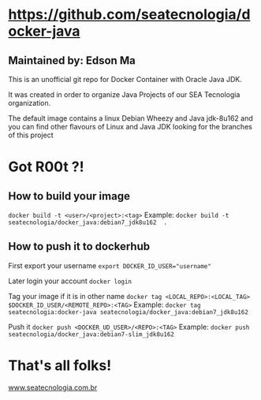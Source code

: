 # https://github.com/seatecnologia/docker-java

## Maintained by: Edson Ma

This is an unofficial git repo for Docker Container with Oracle Java JDK. 

It was created in order to organize Java Projects of our SEA Tecnologia organization.

The default image contains a linux Debian Wheezy and Java jdk-8u162 and you can find other flavours of Linux and Java JDK looking for the branches of this project
 
# Got R00t ?!
## How to build your image
`docker build -t <user>/<project>:<tag>`
Example: `docker build -t seatecnologia/docker_java:debian7_jdk8u162  .`

## How to push it to dockerhub
First export your username 
`export DOCKER_ID_USER="username"`

Later login your account
`docker login`

Tag your image if it is in other name 
`docker tag <LOCAL_REPO>:<LOCAL_TAG> $DOCKER_ID_USER/<REMOTE_REPO>:<TAG>`
Example: `docker tag seatecnologia:docker-java seatecnologia/docker_java:debian7_jdk8u162`

Push it 
`docker push <DOCKER_UD_USER>/<REPO>:<TAG>`
Example: `docker push seatecnologia/docker_java:debian7-slim_jdk8u162`

# That's all folks!
www.seatecnologia.com.br 


